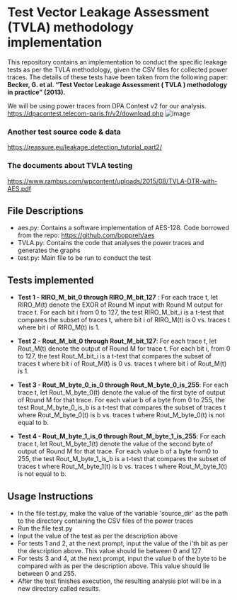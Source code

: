 # Test Vector Leakage Assessment (TVLA) methodology implementation

This repository contains an implementation to conduct the specific leakage tests as per the TVLA methodology, given the CSV files for collected power traces. The details of these tests have been taken from the following paper: **Becker, G. et al. “Test Vector Leakage Assessment ( TVLA ) methodology in practice” (2013).**

We will be using power traces from DPA Contest v2 for our analysis.\
https://dpacontest.telecom-paris.fr/v2/download.php
![image](https://github.com/user-attachments/assets/17cb7b64-9989-4254-8c0b-e530eb293122)

### Another test source code & data
https://reassure.eu/leakage_detection_tutorial_part2/
### The documents about TVLA testing
https://www.rambus.com/wpcontent/uploads/2015/08/TVLA-DTR-with-AES.pdf
## File Descriptions
- aes.py: Contains a software implementation of AES-128. Code borrowed from the repo: https://github.com/boppreh/aes
- TVLA.py: Contains the code that analyses the power traces and generates the graphs
- test.py: Main file to be run to conduct the test

## Tests implemented
- **Test 1 - RIRO_M_bit_0 through RIRO_M_bit_127** : For each trace t, let RIRO_M(t) denote the EXOR of Round M input with Round M output for trace t. For each bit i from 0 to 127, the test RIRO_M_bit_i is a t-test that compares the subset of traces t, where bit i of RIRO_M(t) is 0 vs. traces t where bit i of RIRO_M(t) is 1.

- **Test 2 - Rout_M_bit_0 through Rout_M_bit_127**: For each trace t, let Rout_M(t) denote the output of Round M for trace t. For each bit i, from 0 to 127, the test Rout_M_bit_i is a t-test that compares the subset of traces t where bit i of Rout_M(t) is 0 vs. traces t where bit i of Rout_M(t) is 1.

- **Test 3 - Rout_M_byte_0_is_0 through Rout_M_byte_0_is_255**: For each trace t, let Rout_M_byte_0(t) denote the value of the first byte of output of Round M for that trace. For each value b of a byte from 0 to 255, the test Rout_M_byte_0_is_b is a t-test that compares the subset of traces t where Rout_M_byte_0(t) is b vs. traces t where Rout_M_byte_0(t) is not equal to b.

- **Test 4 - Rout_M_byte_1_is_0 through Rout_M_byte_1_is_255**: For each trace t, let Rout_M_byte_1(t)
denote the value of the second byte of output of Round M for that trace. For each value b of a byte from0 to 255, the test Rout_M_byte_1_is_b is a t-test that compares the subset of traces t where
Rout_M_byte_1(t) is b vs. traces t where Rout_M_byte_1(t) is not equal to b.

## Usage Instructions
- In the file test.py, make the value of the variable 'source_dir' as the path to the directory containing the CSV files of the power traces
- Run the file test.py
- Input the value of the test as per the description above
- For tests 1 and 2, at the next prompt, input the value of the i'th bit as per the description above. This value should lie between 0 and 127
- For tests 3 and 4, at the next prompt, input the value b of the byte to be compared with as per the description above. This value should lie between 0 and 255.
- After the test finishes execution, the resulting analysis plot will be in a new directory called results. 
